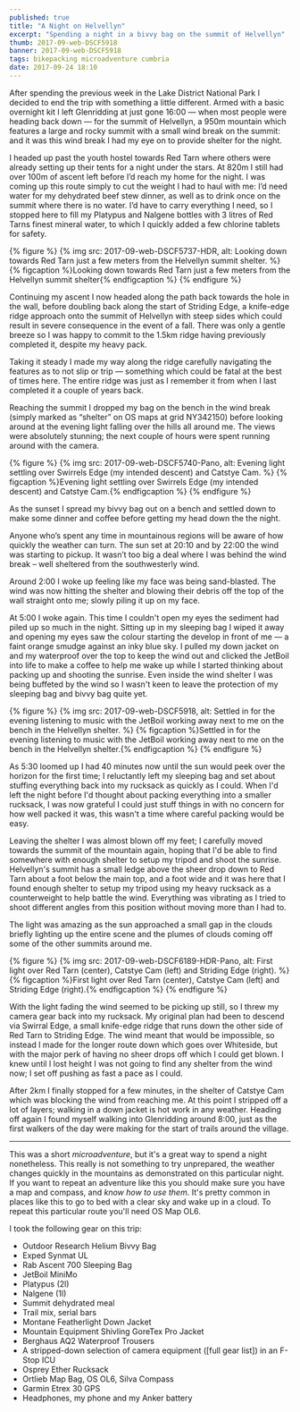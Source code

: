```yaml
---
published: true
title: "A Night on Helvellyn"
excerpt: "Spending a night in a bivvy bag on the summit of Helvellyn"
thumb: 2017-09-web-DSCF5918
banner: 2017-09-web-DSCF5918
tags: bikepacking microadventure cumbria
date: 2017-09-24 18:10
---
```


After spending the previous week in the Lake District National Park I decided to end the trip with something a little different. Armed with a basic overnight kit I left Glenridding at just gone 16:00 — when most people were heading back down — for the summit of Helvellyn, a 950m mountain which features a large and rocky summit with a small wind break on the summit: and it was this wind break I had my eye on to provide shelter for the night. 

I headed up past the youth hostel towards Red Tarn where others were already setting up their tents for a night under the stars. At 820m I still had over 100m of ascent left before I’d reach my home for the night. I was coming up this route simply to cut the weight I had to haul with me: I’d need water for my dehydrated beef stew dinner, as well as to drink once on the summit where there is no water. I’d have to carry everything I need, so I stopped here to fill my Platypus and Nalgene bottles with 3 litres of Red Tarns finest mineral water, to which I quickly added a few chlorine tablets for safety. 

{% figure %}
    {% img src: 2017-09-web-DSCF5737-HDR, alt: Looking down towards Red Tarn just a few meters from the Helvellyn summit shelter. %}
    {% figcaption %}Looking down towards Red Tarn just a few meters from the Helvellyn summit shelter{% endfigcaption %}
{% endfigure %}

Continuing my ascent I now headed along the path back towards the hole in the wall, before doubling back along the start of Striding Edge, a knife-edge ridge approach onto the summit of Helvellyn with steep sides which could result in severe consequence in the event of a fall. There was only a gentle breeze so I was happy to commit to the 1.5km ridge having previously completed it, despite my heavy pack.

Taking it steady I made my way along the ridge carefully navigating the features as to not slip or trip — something which could be fatal at the best of times here. The entire ridge was just as I remember it from when I last completed it a couple of years back. 

Reaching the summit I dropped my bag on the bench in the wind break (simply marked as “shelter” on OS maps at grid NY342150) before looking around at the evening light falling over the hills all around me. The views were absolutely stunning; the next couple of hours were spent running around with the camera. 

{% figure %}
    {% img src: 2017-09-web-DSCF5740-Pano, alt: Evening light settling over Swirrels Edge (my intended descent) and Catstye Cam. %}
    {% figcaption %}Evening light settling over Swirrels Edge (my intended descent) and Catstye Cam.{% endfigcaption %}
{% endfigure %}

As the sunset I spread my bivvy bag out on a bench and settled down to make some dinner and coffee before getting my head down the the night. 

Anyone who’s spent any time in mountainous regions will be aware of how quickly the weather can turn. The sun set at 20:10 and by 22:00 the wind was starting to pickup. It wasn’t too big a deal where I was behind the wind break – well sheltered from the southwesterly wind. 

Around 2:00 I woke up feeling like my face was being sand-blasted. The wind was now hitting the shelter and blowing their debris off the top of the wall straight onto me; slowly piling it up on my face.

At 5:00 I woke again. This time I couldn't open my eyes the sediment had piled up so much in the night. Sitting up in my sleeping bag I wiped it away and opening my eyes saw the colour starting the develop in front of me — a faint orange smudge against an inky blue sky. I pulled my down jacket on and my waterproof over the top to keep the wind out and clicked the JetBoil into life to make a coffee to help me wake up while I started thinking about packing up and shooting the sunrise. Even inside the wind shelter I was being buffeted by the wind so I wasn't keen to leave the protection of my sleeping bag and bivvy bag quite yet. 

{% figure %}
    {% img src: 2017-09-web-DSCF5918, alt: Settled in for the evening listening to music with the JetBoil working away next to me on the bench in the Helvellyn shelter. %}
    {% figcaption %}Settled in for the evening listening to music with the JetBoil working away next to me on the bench in the Helvellyn shelter.{% endfigcaption %}
{% endfigure %}

As 5:30 loomed up I had 40 minutes now until the sun would peek over the horizon for the first time; I reluctantly left my sleeping bag and set about stuffing everything back into my rucksack as quickly as I could. When I'd left the night before I'd thought about packing everything into a smaller rucksack, I was now grateful I could just stuff things in with no concern for how well packed it was, this wasn't a time where careful packing would be easy. 

Leaving the shelter I was almost blown off my feet; I carefully moved towards the summit of the mountain again, hoping that I'd be able to find somewhere with enough shelter to setup my tripod and shoot the sunrise. Helvellyn's summit has a small ledge above the sheer drop down to Red Tarn about a foot below the main top, and a foot wide and it was here that I found enough shelter to setup my tripod using my heavy rucksack as a counterweight to help battle the wind. Everything was vibrating as I tried to shoot different angles from this position without moving more than I had to. 

The light was amazing as the sun approached a small gap in the clouds briefly lighting up the entire scene and the plumes of clouds coming off some of the other summits around me.

{% figure %}
    {% img src: 2017-09-web-DSCF6189-HDR-Pano, alt: First light over Red Tarn (center), Catstye Cam (left) and Striding Edge (right). %}
    {% figcaption %}First light over Red Tarn (center), Catstye Cam (left) and Striding Edge (right).{% endfigcaption %}
{% endfigure %}

With the light fading the wind seemed to be picking up still, so I threw my camera gear back into my rucksack. My original plan had been to descend via Swirral Edge, a small knife-edge ridge that runs down the other side of Red Tarn to Striding Edge. The wind meant that would be impossible, so instead I made for the longer route down which goes over Whiteside, but with the major perk of having no sheer drops off which I could get blown. I knew until I lost height I was not going to find any shelter from the wind now; I set off pushing as fast a pace as I could. 

After 2km I finally stopped for a few minutes, in the shelter of Catstye Cam which was blocking the wind from reaching me. At this point I stripped off a lot of layers; walking in a down jacket is hot work in any weather. Heading off again I found myself walking into Glenridding around 8:00, just as the first walkers of the day were making for the start of trails around the village. 

---

This was a short _microadventure_, but it's a great way to spend a night nonetheless. This really is not something to try unprepared, the weather changes quickly in the mountains as demonstrated on this particular night. If you want to repeat an adventure like this you should make sure you have a map and compass, and _know how to use them_. It's pretty common in places like this to go to bed with a clear sky and wake up in a cloud. To repeat this particular route you'll need OS Map OL6. 

I took the following gear on this trip:
* Outdoor Research Helium Bivvy Bag
* Exped Synmat UL
* Rab Ascent 700 Sleeping Bag
* JetBoil MiniMo
* Platypus (2l)
* Nalgene (1l)
* Summit dehydrated meal
* Trail mix, serial bars
* Montane Featherlight Down Jacket
* Mountain Equipment Shivling GoreTex Pro Jacket
* Berghaus AQ2 Waterproof Trousers
* A stripped-down selection of camera equipment ([full gear list]) in an F-Stop ICU
* Osprey Ether Rucksack
* Ortlieb Map Bag, OS OL6, Silva Compass
* Garmin Etrex 30 GPS
* Headphones, my phone and my Anker battery
